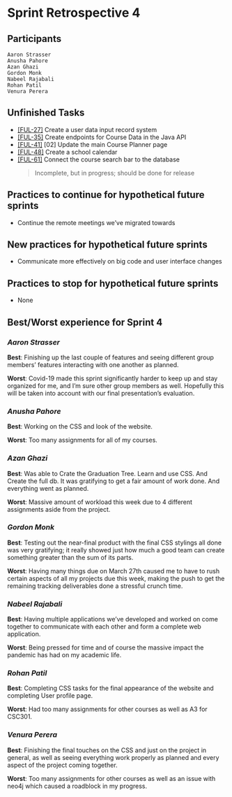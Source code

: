 # Sprint Retrospective 4

## Participants
    Aaron Strasser
    Anusha Pahore
    Azan Ghazi
    Gordon Monk
    Nabeel Rajabali
    Rohan Patil
    Venura Perera

## Unfinished Tasks
- [[FUL-27]](https://mcsapps.utm.utoronto.ca/jira/browse/FUL-27) Create a user data input record system
- [[FUL-35]](https://mcsapps.utm.utoronto.ca/jira/browse/FUL-35) Create endpoints for Course Data in the Java API
- [[FUL-41]](https://mcsapps.utm.utoronto.ca/jira/browse/FUL-41) [02] Update the main Course Planner page
- [[FUL-48]](https://mcsapps.utm.utoronto.ca/jira/browse/FUL-48) Create a school calendar
- [[FUL-61]](https://mcsapps.utm.utoronto.ca/jira/browse/FUL-61) Connect the course search bar to the database
  > Incomplete, but in progress; should be done for release

## Practices to continue for hypothetical future sprints
- Continue the remote meetings we’ve migrated towards

## New practices for hypothetical future sprints
- Communicate more effectively on big code and user interface changes

## Practices to stop for hypothetical future sprints
- None

## Best/Worst experience for Sprint 4

### *Aaron Strasser*
**Best**: Finishing up the last couple of features and seeing different group members’ features interacting with one another as planned.

**Worst**: Covid-19 made this sprint significantly harder to keep up and stay organized for me, and I’m sure other group members as well. Hopefully this will be taken into account with our final presentation’s evaluation.

### *Anusha Pahore*
**Best**: Working on the CSS and look of the website.

**Worst**: Too many assignments for all of my courses.

### *Azan Ghazi*
**Best**: Was able to Crate the Graduation Tree. Learn and use CSS. And Create the full db. It was gratifying to get a fair amount of work done. And everything went as planned.

**Worst**: Massive amount of workload this week due to 4 different assignments aside from the project.

### *Gordon Monk*
**Best**: Testing out the near-final product with the final CSS stylings all done was very gratifying; it really showed just how much a good team can create something greater than the sum of its parts.

**Worst**: Having many things due on March 27th caused me to have to rush certain aspects of all my projects due this week, making the push to get the remaining tracking deliverables done a stressful crunch time.

### *Nabeel Rajabali*
**Best**: Having multiple applications we’ve developed and worked on come together to communicate with each other and form a complete web application.

**Worst**: Being pressed for time and of course the massive impact the pandemic has had on my academic life.

### *Rohan Patil*
**Best**: Completing CSS tasks for the final appearance of the website and completing User profile page.

**Worst**: Had too many assignments for other courses as well as A3 for CSC301.

### *Venura Perera*
**Best**: Finishing the final touches on the CSS and just on the project in general, as well as seeing everything work properly as planned and every aspect of the project coming together.

**Worst**: Too many assignments for other courses as well as an issue with neo4j which caused a roadblock in my progress.
